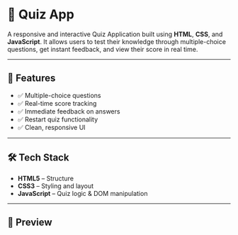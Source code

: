 # 🎯 Quiz App

A responsive and interactive Quiz Application built using **HTML**, **CSS**, and **JavaScript**. It allows users to test their knowledge through multiple-choice questions, get instant feedback, and view their score in real time.

---

## 🚀 Features

- ✅ Multiple-choice questions
- ✅ Real-time score tracking
- ✅ Immediate feedback on answers
- ✅ Restart quiz functionality
- ✅ Clean, responsive UI

---

## 🛠️ Tech Stack

- **HTML5** – Structure
- **CSS3** – Styling and layout
- **JavaScript** – Quiz logic & DOM manipulation

---

## 📸 Preview
